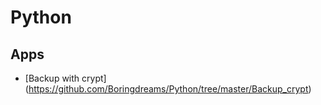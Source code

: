 # Python
## **Apps** 
  - [Backup with crypt] (https://github.com/Boringdreams/Python/tree/master/Backup_crypt)
